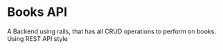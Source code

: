 # Books API

A Backend using rails, that has all CRUD operations to perform on books.
Using REST API style
